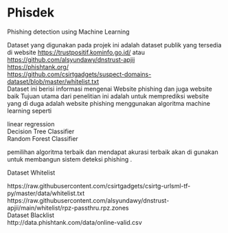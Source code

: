 # Phisdek
Phishing detection using Machine Learning

Dataset yang digunakan pada projek ini adalah dataset publik yang tersedia di website 
https://trustpositif.kominfo.go.id/ atau https://github.com/alsyundawy/dnstrust-apjii<br>
https://phishtank.org/<br>
https://github.com/csirtgadgets/suspect-domains-dataset/blob/master/whitelist.txt <br>
Dataset ini berisi informasi mengenai Website phishing dan juga website baik Tujuan utama dari penelitian ini adalah untuk memprediksi website yang di duga adalah website phishing menggunakan algoritma machine learning seperti <br>

  linear regression <br>
  Decision Tree Classifier <br>
  Random Forest Classifier <br>
  
pemilihan algoritma terbaik dan mendapat akurasi terbaik akan di gunakan untuk membangun sistem deteksi phishing .<br>

Dataset Whitelist <br>
<link>https://raw.githubusercontent.com/csirtgadgets/csirtg-urlsml-tf-py/master/data/whitelist.txt</link><br>
<link>https://raw.githubusercontent.com/alsyundawy/dnstrust-apjii/main/whitelist/rpz-passthru.rpz.zones</link><br>
Dataset Blacklist<br>
<link>http://data.phishtank.com/data/online-valid.csv</link><br>
